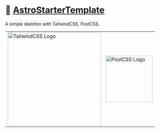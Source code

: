 # 📄 [AstroStarterTemplate]

A simple skeleton with TailwindCSS, PostCSS.

<table>
	<tr>
		<td>
			<picture>
				<source media="(prefers-color-scheme: dark)" srcset="HTTPS://NikolaHristov.Tech/Image/GitHub/tailwindcss-logotype-white.svg">
				<source media="(prefers-color-scheme: light)" srcset="HTTPS://NikolaHristov.Tech/Image/GitHub/tailwindcss-logotype.svg">
				<img alt="TailwindCSS Logo" src="HTTPS://NikolaHristov.Tech/Image/GitHub/tailwindcss-logotype-white.svg" width="300" />
			</picture>
		</td>
    	<td>
    		<picture>
    			<source media="(prefers-color-scheme: dark)" srcset="HTTPS://NikolaHristov.Tech/Image/GitHub/postcss.svg">
    			<img alt="PostCSS Logo" src="HTTPS://NikolaHristov.Tech/Image/GitHub/postcss.svg" width="150" />
    		</picture>
    	</td>
    </tr>
</table>

[AstroStarterTemplate]: HTTPS://NPMJS.Org/astro-starter-template
